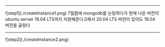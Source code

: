 <hr />
![step1](./createInstance1.png)
7월쯤에 mongodb를 눈팅하다가 현재 나온 버전이 ubuntu server 18.04 LTS까지 지원해준다고해서 20.04 LTS 버전이 있어도 18.04 버전을 골랐다

<hr />
![step2](./createInstance2.png)
